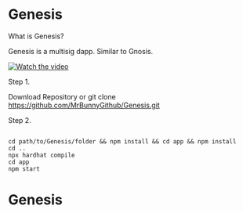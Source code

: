 # Genesis

What is Genesis?

Genesis is a multisig dapp. Similar to Gnosis.

[![Watch the video]([https://i.ibb.co/bvqY7VV/Screenshot-2023-02-14-at-11-18-39-pm.png)](https://youtu.be/vt5fpE0bzSY)

Step 1. 

Download Repository or git clone https://github.com/MrBunnyGithub/Genesis.git

Step 2.

```

cd path/to/Genesis/folder && npm install && cd app && npm install
cd ..
npx hardhat compile
cd app
npm start

```

# Genesis
